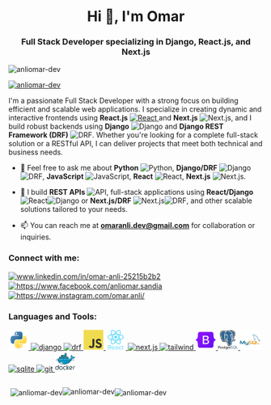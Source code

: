 <h1 align="center">Hi 👋, I'm Omar</h1>
<h3 align="center">Full Stack Developer specializing in Django, React.js, and Next.js</h3>

<p align="left">
  <img src="https://komarev.com/ghpvc/?username=anliomar-dev&label=Profile%20views&color=0e75b6&style=flat" alt="anliomar-dev" />
</p>

<p align="left">
  <a href="https://github.com/ryo-ma/github-profile-trophy">
    <img src="https://github-profile-trophy.vercel.app/?username=anliomar-dev" alt="anliomar-dev" />
  </a>
</p>

<p>
  I'm a passionate Full Stack Developer with a strong focus on building efficient and scalable web applications. I specialize in creating dynamic and interactive frontends using 
  <strong>React.js</strong> <a href="https://react.dev/"><img src="https://img.shields.io/badge/React-20232A?style=for-the-badge&logo=react&logoColor=61DAFB" alt="React" height="20"/> </a>
  and <strong>Next.js</strong> <img src="https://img.shields.io/badge/Next.js-000000?style=for-the-badge&logo=nextdotjs&logoColor=white" alt="Next.js" height="20"/>, and I build robust backends using 
  <strong>Django</strong> <img src="https://img.shields.io/badge/Django-092E20?style=for-the-badge&logo=django&logoColor=white" alt="Django" height="20"/> 
  and <strong>Django REST Framework (DRF)</strong> <img src="https://img.shields.io/badge/DRF-ff1709?style=for-the-badge&logo=django&logoColor=white&color=ff1709&labelColor=gray" alt="DRF" height="20"/>. Whether you're looking for a complete full-stack solution or a RESTful API, I can deliver projects that meet both technical and business needs.
</p>

- 💬 Feel free to ask me about **Python** <img src="https://img.shields.io/badge/Python-3670A0?style=for-the-badge&logo=python&logoColor=ffdd54" alt="Python" height="20"/>, **Django/DRF** <img src="https://img.shields.io/badge/Django-092E20?style=for-the-badge&logo=django&logoColor=white" alt="Django" height="20"/><img src="https://img.shields.io/badge/DRF-ff1709?style=for-the-badge&logo=django&logoColor=white&color=ff1709&labelColor=gray" alt="DRF" height="20"/>, **JavaScript** <img src="https://img.shields.io/badge/JavaScript-323330?style=for-the-badge&logo=javascript&logoColor=F7DF1E" alt="JavaScript" height="20"/>, **React** <img src="https://img.shields.io/badge/React-20232A?style=for-the-badge&logo=react&logoColor=61DAFB" alt="React" height="20"/>, **Next.js** <img src="https://img.shields.io/badge/Next.js-000000?style=for-the-badge&logo=nextdotjs&logoColor=white" alt="Next.js" height="20"/>.

- 🚀 I build **REST APIs** <img src="https://img.shields.io/badge/API-FF9900?style=for-the-badge&logo=api&logoColor=white" alt="API" height="20"/>, full-stack applications using **React/Django** <img src="https://img.shields.io/badge/React-20232A?style=for-the-badge&logo=react&logoColor=61DAFB" alt="React" height="20"/><img src="https://img.shields.io/badge/Django-092E20?style=for-the-badge&logo=django&logoColor=white" alt="Django" height="20"/> or **Next.js/DRF** <img src="https://img.shields.io/badge/Next.js-000000?style=for-the-badge&logo=nextdotjs&logoColor=white" alt="Next.js" height="20"/><img src="https://img.shields.io/badge/DRF-ff1709?style=for-the-badge&logo=django&logoColor=white&color=ff1709&labelColor=gray" alt="DRF" height="20"/>, and other scalable solutions tailored to your needs.

- 📫 You can reach me at **omaranli.dev@gmail.com** for collaboration or inquiries.


<h3 align="left">Connect with me:</h3>
<p align="left">
<a href="https://www.linkedin.com/in/omar-anli-25215b2b2/" target="blank"><img align="center" src="https://raw.githubusercontent.com/rahuldkjain/github-profile-readme-generator/master/src/images/icons/Social/linked-in-alt.svg" alt="www.linkedin.com/in/omar-anli-25215b2b2" height="30" width="40" /></a>
<a href="https://fb.com/https://www.facebook.com/anliomar.sandia" target="blank"><img align="center" src="https://raw.githubusercontent.com/rahuldkjain/github-profile-readme-generator/master/src/images/icons/Social/facebook.svg" alt="https://www.facebook.com/anliomar.sandia" height="30" width="40" /></a>
<a href="https://instagram.com/https://www.instagram.com/omar.anli/" target="blank"><img align="center" src="https://raw.githubusercontent.com/rahuldkjain/github-profile-readme-generator/master/src/images/icons/Social/instagram.svg" alt="https://www.instagram.com/omar.anli/" height="30" width="40" /></a>
</p>

<h3 align="left">Languages and Tools:</h3>
<p align="left">
  <a href="https://www.python.org" target="_blank" rel="noreferrer">
    <img src="https://raw.githubusercontent.com/devicons/devicon/master/icons/python/python-original.svg" alt="python" width="40" height="40"/>
  </a>
  <a href="https://www.djangoproject.com/" target="_blank" rel="noreferrer">
    <img src="https://cdn.worldvectorlogo.com/logos/django.svg" alt="django" width="40" height="40"/>
  </a>
  <a href="https://www.django-rest-framework.org/" target="_blank" rel="noreferrer">
    <img src="https://miro.medium.com/v2/resize:fit:1000/1*IDSKJ-wKp62TVgeOVf-SaA.png" alt="drf" width="40" height="40"/>
  </a>
  <a href="https://developer.mozilla.org/en-US/docs/Web/JavaScript" target="_blank" rel="noreferrer">
    <img src="https://raw.githubusercontent.com/devicons/devicon/master/icons/javascript/javascript-original.svg" alt="javascript" width="40" height="40"/>
  </a>
  <a href="https://reactjs.org/" target="_blank" rel="noreferrer">
    <img src="https://raw.githubusercontent.com/devicons/devicon/master/icons/react/react-original-wordmark.svg" alt="react" width="40" height="40"/>
  </a>
  <a href="https://nextjs.org/" target="_blank" rel="noreferrer">
    <img src="https://www.logiciels.pro/wp-content/uploads/2024/11/next-js-avis-prix-fonctionnalites-alternatives.webp" alt="next.js" width="40" height="40"/>
  </a>
  <a href="https://tailwindcss.com/" target="_blank" rel="noreferrer">
    <img src="https://www.vectorlogo.zone/logos/tailwindcss/tailwindcss-icon.svg" alt="tailwind" width="40" height="40"/>
  </a>
  <a href="https://getbootstrap.com" target="_blank" rel="noreferrer">
    <img src="https://raw.githubusercontent.com/devicons/devicon/master/icons/bootstrap/bootstrap-original.svg" alt="bootstrap" width="40" height="40"/>
  </a>
  <a href="https://www.postgresql.org" target="_blank" rel="noreferrer">
    <img src="https://raw.githubusercontent.com/devicons/devicon/master/icons/postgresql/postgresql-original-wordmark.svg" alt="postgresql" width="40" height="40"/>
  </a>
  <a href="https://www.mysql.com/" target="_blank" rel="noreferrer">
    <img src="https://raw.githubusercontent.com/devicons/devicon/master/icons/mysql/mysql-original-wordmark.svg" alt="mysql" width="40" height="40"/>
  </a>
  <a href="https://www.sqlite.org/" target="_blank" rel="noreferrer">
    <img src="https://www.vectorlogo.zone/logos/sqlite/sqlite-icon.svg" alt="sqlite" width="40" height="40"/>
  </a>
  <a href="https://git-scm.com/" target="_blank" rel="noreferrer">
    <img src="https://www.vectorlogo.zone/logos/git-scm/git-scm-icon.svg" alt="git" width="40" height="40"/>
  </a>
  <a href="https://www.docker.com/" target="_blank" rel="noreferrer">
    <img src="https://raw.githubusercontent.com/devicons/devicon/master/icons/docker/docker-original-wordmark.svg" alt="docker" width="40" height="40"/>
  </a>
</p>
<div style="display: flex;">
  <p>&nbsp;<img align="center" src="https://github-readme-stats.vercel.app/api?username=anliomar-dev&show_icons=true&locale=en" alt="anliomar-dev" /></p>
<p><img align="left" src="https://github-readme-stats.vercel.app/api/top-langs?username=anliomar-dev&show_icons=true&locale=en&layout=compact" alt="anliomar-dev" /></p>
<p><img align="center" src="https://github-readme-streak-stats.herokuapp.com/?user=anliomar-dev&" alt="anliomar-dev" /></p>
</div>

